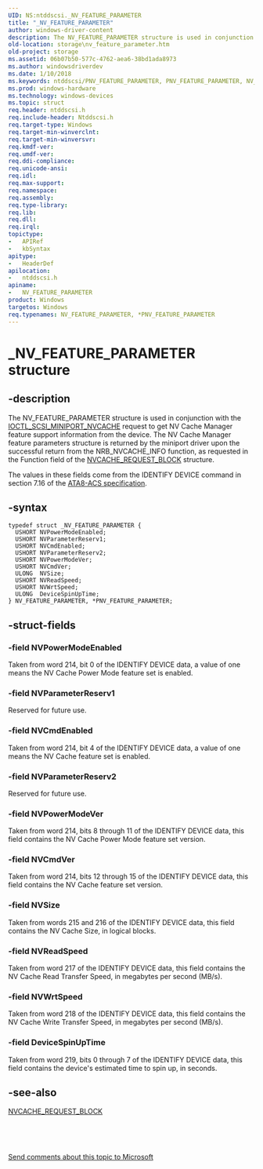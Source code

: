 ```yaml
---
UID: NS:ntddscsi._NV_FEATURE_PARAMETER
title: "_NV_FEATURE_PARAMETER"
author: windows-driver-content
description: The NV_FEATURE_PARAMETER structure is used in conjunction with the IOCTL_SCSI_MINIPORT_NVCACHE request to get NV Cache Manager feature support information from the device.
old-location: storage\nv_feature_parameter.htm
old-project: storage
ms.assetid: 06b07b50-577c-4762-aea6-38bd1ada8973
ms.author: windowsdriverdev
ms.date: 1/10/2018
ms.keywords: ntddscsi/PNV_FEATURE_PARAMETER, PNV_FEATURE_PARAMETER, NV_FEATURE_PARAMETER structure [Storage Devices], NV_FEATURE_PARAMETER, _NV_FEATURE_PARAMETER, *PNV_FEATURE_PARAMETER, PNV_FEATURE_PARAMETER structure pointer [Storage Devices], structs-nvcache_ac844d4b-783b-4248-8699-353eef5a3d52.xml, storage.nv_feature_parameter, ntddscsi/NV_FEATURE_PARAMETER
ms.prod: windows-hardware
ms.technology: windows-devices
ms.topic: struct
req.header: ntddscsi.h
req.include-header: Ntddscsi.h
req.target-type: Windows
req.target-min-winverclnt: 
req.target-min-winversvr: 
req.kmdf-ver: 
req.umdf-ver: 
req.ddi-compliance: 
req.unicode-ansi: 
req.idl: 
req.max-support: 
req.namespace: 
req.assembly: 
req.type-library: 
req.lib: 
req.dll: 
req.irql: 
topictype:
-	APIRef
-	kbSyntax
apitype:
-	HeaderDef
apilocation:
-	ntddscsi.h
apiname:
-	NV_FEATURE_PARAMETER
product: Windows
targetos: Windows
req.typenames: NV_FEATURE_PARAMETER, *PNV_FEATURE_PARAMETER
---
```


# _NV_FEATURE_PARAMETER structure


## -description


The NV_FEATURE_PARAMETER structure is used in conjunction with the <a href="..\ntddscsi\ni-ntddscsi-ioctl_scsi_miniport_nvcache.md">IOCTL_SCSI_MINIPORT_NVCACHE</a> request to get NV Cache Manager feature support information from the device. The NV Cache Manager feature parameters structure is returned by the miniport driver upon the successful return from the NRB_NVCACHE_INFO function, as requested in the Function field of the <a href="..\ntddscsi\ns-ntddscsi-_nvcache_request_block.md">NVCACHE_REQUEST_BLOCK</a> structure.

The values in these fields come from the IDENTIFY DEVICE command in section 7.16 of the <a href="http://go.microsoft.com/fwlink/p/?linkid=74996">ATA8-ACS specification</a>.


## -syntax


````
typedef struct _NV_FEATURE_PARAMETER {
  USHORT NVPowerModeEnabled;
  USHORT NVParameterReserv1;
  USHORT NVCmdEnabled;
  USHORT NVParameterReserv2;
  USHORT NVPowerModeVer;
  USHORT NVCmdVer;
  ULONG  NVSize;
  USHORT NVReadSpeed;
  USHORT NVWrtSpeed;
  ULONG  DeviceSpinUpTime;
} NV_FEATURE_PARAMETER, *PNV_FEATURE_PARAMETER;
````


## -struct-fields




### -field NVPowerModeEnabled

Taken from word 214, bit 0 of the IDENTIFY DEVICE data, a value of one means the NV Cache Power Mode feature set is enabled.


### -field NVParameterReserv1

Reserved for future use.


### -field NVCmdEnabled

Taken from word 214, bit 4 of the IDENTIFY DEVICE data, a value of one means the NV Cache feature set is enabled.


### -field NVParameterReserv2

Reserved for future use.


### -field NVPowerModeVer

Taken from word 214, bits 8 through 11 of the IDENTIFY DEVICE data, this field contains the NV Cache Power Mode feature set version.


### -field NVCmdVer

Taken from word 214, bits 12 through 15 of the IDENTIFY DEVICE data, this field contains the NV Cache feature set version.


### -field NVSize

Taken from words 215 and 216 of the IDENTIFY DEVICE data, this field contains the NV Cache Size, in logical blocks.


### -field NVReadSpeed

Taken from word 217 of the IDENTIFY DEVICE data, this field contains the NV Cache Read Transfer Speed, in megabytes per second (MB/s).


### -field NVWrtSpeed

Taken from word 218 of the IDENTIFY DEVICE data, this field contains the NV Cache Write Transfer Speed, in megabytes per second (MB/s).


### -field DeviceSpinUpTime

Taken from word 219, bits 0 through 7 of the IDENTIFY DEVICE data, this field contains the device's estimated time to spin up, in seconds.


## -see-also

<a href="..\ntddscsi\ns-ntddscsi-_nvcache_request_block.md">NVCACHE_REQUEST_BLOCK</a>

 

 

<a href="mailto:wsddocfb@microsoft.com?subject=Documentation%20feedback [storage\storage]:%20NV_FEATURE_PARAMETER structure%20 RELEASE:%20(1/10/2018)&amp;body=%0A%0APRIVACY STATEMENT%0A%0AWe use your feedback to improve the documentation. We don't use your email address for any other purpose, and we'll remove your email address from our system after the issue that you're reporting is fixed. While we're working to fix this issue, we might send you an email message to ask for more info. Later, we might also send you an email message to let you know that we've addressed your feedback.%0A%0AFor more info about Microsoft's privacy policy, see http://privacy.microsoft.com/en-us/default.aspx." title="Send comments about this topic to Microsoft">Send comments about this topic to Microsoft</a>

